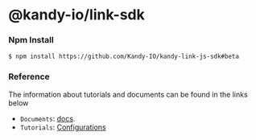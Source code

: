@kandy-io/link-sdk
========

### Npm Install

`$ npm install https://github.com/Kandy-IO/kandy-link-js-sdk#beta`

### Reference

The information about tutorials and documents can be found in the links below

* `Documents`: [docs](https://kandy-io.github.io/kandy-link-js-sdk/docs).
* `Tutorials`:  [Configurations](https://kandy-io.github.io/kandy-link-js-sdk/tutorials/#/Configurations)





